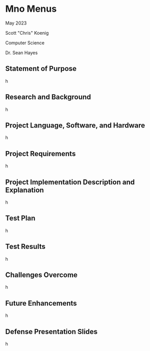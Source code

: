 # Mno Menus

May 2023

Scott "Chris" Koenig

Computer Science

Dr. Sean Hayes

## Statement of Purpose

h

## Research and Background

h

## Project Language, Software, and Hardware

h

## Project Requirements

h

## Project Implementation Description and Explanation

h

## Test Plan

h

## Test Results

h

## Challenges Overcome

h

## Future Enhancements

h

## Defense Presentation Slides

h
